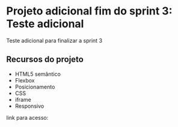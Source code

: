 # Projeto adicional fim do sprint 3: Teste adicional

Teste adicional para finalizar a sprint 3

## Recursos do projeto

- HTML5 semântico
- Flexbox
- Posicionamento
- CSS
- iframe
- Responsivo

link para acesso:

